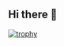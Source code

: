 ## Hi there 👋

<!--
**EagleOfFire/EagleOfFire** is a ✨ _special_ ✨ repository because its `README.md` (this file) appears on your GitHub profile.

Here are some ideas to get you started:

- 🔭 I’m currently working on ...
- 🌱 I’m currently learning ...
- 👯 I’m looking to collaborate on ...
- 🤔 I’m looking for help with ...
- 💬 Ask me about ...
- 📫 How to reach me: ...
- 😄 Pronouns: ...
- ⚡ Fun fact: ...
-->

[![trophy](https://github-profile-trophy.vercel.app/?username=EagleOfFire&theme=monokai&rank=SSS,SS,S,AAA,AA,A,B,Cno-frame=true)](https://github.com/ryo-ma/github-profile-trophy)
